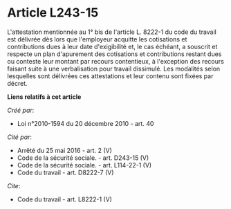 # Article L243-15

L'attestation mentionnée au 1° bis de l'article L. 8222-1 du code du travail est délivrée dès lors que l'employeur acquitte
les cotisations et contributions dues à leur date d'exigibilité et, le cas échéant, a souscrit et respecte un plan
d'apurement des cotisations et contributions restant dues ou conteste leur montant par recours contentieux, à l'exception des
recours faisant suite à une verbalisation pour travail dissimulé. Les modalités selon lesquelles sont délivrées ces
attestations et leur contenu sont fixées par décret.

**Liens relatifs à cet article**

_Créé par_:

  - Loi n°2010-1594 du 20 décembre 2010 - art. 40

_Cité par_:

  - Arrêté du 25 mai 2016 - art. 2 (V)
  - Code de la sécurité sociale. - art. D243-15 (V)
  - Code de la sécurité sociale. - art. L114-22-1 (V)
  - Code du travail - art. D8222-7 (V)

_Cite_:

  - Code du travail - art. L8222-1 (V)
